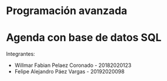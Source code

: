 # Programación avanzada

# Agenda con base de datos SQL

Integrantes:
- Willmar Fabian Pelaez Coronado - 20182020123	
- Felipe Alejandro Páez Vargas - 20192020098